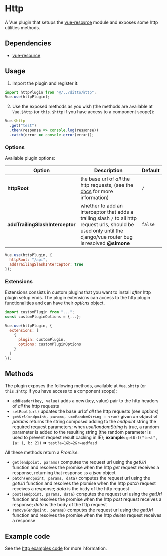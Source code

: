 # Http

A Vue plugin that setups the [vue-resource](https://github.com/pagekit/vue-resource) module and exposes some http utilities methods.

## Dependencies

- [vue-resource](https://github.com/pagekit/vue-resource)

## Usage

1. Import the plugin and register it:

```js
import httpPlugin from "@/../ditto/http";
Vue.use(httpPlugin);
```

2. Use the exposed methods as you wish (the methods are available at `Vue.$http` (or `this.$http` if you have access to a component scope)):

```js
Vue.$http
  .get("test")
  .then(response => console.log(response))
  .catch(error => console.error(error));
```

### Options

Available plugin options:

| Option                          | Description                                                                                                                                                        | Default |
| ------------------------------- | ------------------------------------------------------------------------------------------------------------------------------------------------------------------ | ------- |
| **httpRoot**                    | the base url of _all_ the http requests, (see the [docs](https://github.com/pagekit/vue-resource/blob/develop/docs/config.md) for more information)                | `/`     |
| **addTrailingSlashInterceptor** | whether to add an interceptor that adds a trailing slash `/` to all http request urls, should be used only until the django/vue router bug is resolved **@simone** | `false` |

```js
Vue.use(httpPlugin, {
  httpRoot: "/api",
  addTrailingSlashInterceptor: true
});
```

### Extensions

Extensions consists in custom plugins that you want to install _after_ http plugin setup ends. The plugin extensions can access to the http plugin functionalities and can have their _options_ object.

```js
import customPlugin from "...";
const customPluginOptions = {...};

Vue.use(httpPlugin, {
  extensions: [
    {
      plugin: customPlugin,
      options: customPluginOptions
    }
  ]
});
```

## Methods

The plugin exposes the following methods, available at `Vue.$http` (or `this.$http` if you have access to a component scope):

- `addHeader(key, value)` adds a new (key, value) pair to the http headers of _all_ the http requests
- `setRoot(url)` updates the base url of _all_ the http requests (see _options_)
- `getUrl(endpoint, params, useRandomString = true)` given an object of _params_ returns the string composed adding to the _endpoint_ string the required request parameters; when _useRandomString_ is true, a random parameter is added to the resulting string (the random parameter is used to prevent request result caching in IE); **example**: `getUrl("test", {a: 1, b: 2})` => `test?a=1&b=2&r=asdfasd`

All these methods return a _Promise_:

- `get(endpoint, params)` computes the request url using the _getUrl_ function and resolves the promise when the http _get_ request receives a response, returning that response as a _json_ object
- `patch(endpoint, params, data)` computes the request url using the _getUrl_ function and resolves the promise when the http _patch_ request receives a response; _data_ is the body of the http request
- `post(endpoint, params, data)` computes the request url using the _getUrl_ function and resolves the promise when the http _post_ request receives a response; _data_ is the body of the http request
- `remove(endpoint, params)` computes the request url using the _getUrl_ function and resolves the promise when the http _delete_ request receives a response

## Example code

See the [http examples code](https://github.com/dvisionlab/ditto/tree/master/app/src/examples/http) for more information.
